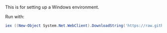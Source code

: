 This is for setting up a Windows environment.

Run with:

```powershell
iex ((New-Object System.Net.WebClient).DownloadString('https://raw.githubusercontent.com/darkato42/system-init/main/windows/setup.ps1'))
```